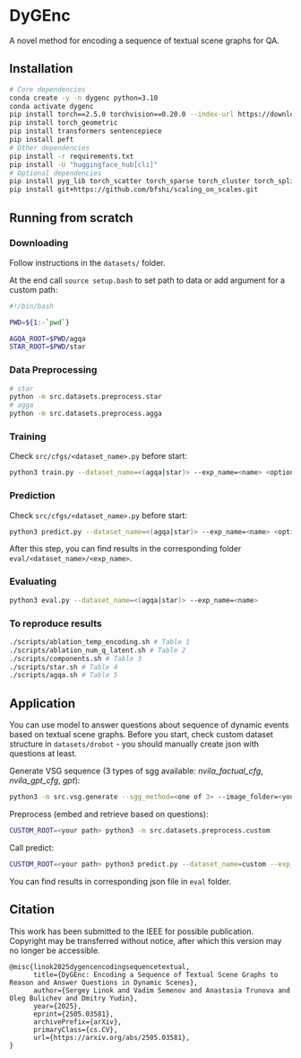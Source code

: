 # DyGEnc

A novel method for encoding a sequence of textual scene graphs for QA.

## Installation

```bash
# Core dependencies
conda create -y -n dygenc python=3.10
conda activate dygenc
pip install torch==2.5.0 torchvision==0.20.0 --index-url https://download.pytorch.org/whl/cu121
pip install torch_geometric
pip install transformers sentencepiece
pip install peft
# Other dependencies
pip install -r requirements.txt
pip install -U "huggingface_hub[cli]"
# Optional dependencies
pip install pyg_lib torch_scatter torch_sparse torch_cluster torch_spline_conv -f https://data.pyg.org/whl/torch-2.5.0+cu121.html
pip install git+https://github.com/bfshi/scaling_on_scales.git
```

## Running from scratch

### Downloading

Follow instructions in the `datasets/` folder.

At the end call `source setup.bash` to set path to data or add argument for a custom path:

```bash
#!/bin/bash

PWD=${1:-`pwd`}

AGQA_ROOT=$PWD/agqa
STAR_ROOT=$PWD/star
```

### Data Preprocessing

```bash
# star
python -m src.datasets.preprocess.star
# agga
python -m src.datasets.preprocess.agga
```

### Training

Check `src/cfgs/<dataset_name>.py` before start:

```bash
python3 train.py --dataset_name=<(agqa|star)> --exp_name=<name> <optional args>
```

### Prediction

Check `src/cfgs/<dataset_name>.py` before start:

```bash
python3 predict.py --dataset_name=<(agqa|star)> --exp_name=<name> <optional args>
```

After this step, you can find results in the corresponding folder `eval/<dataset_name>/<exp_name>`.

### Evaluating

```bash
python3 eval.py --dataset_name=<(agqa|star)> --exp_name=<name>
```

### To reproduce results

```bash
./scripts/ablation_temp_encoding.sh # Table 1
./scripts/ablation_num_q_latent.sh # Table 2
./scripts/components.sh # Table 3
./scripts/star.sh # Table 4
./scripts/agqa.sh # Table 5
```

## Application

You can use model to answer questions about sequence of dynamic events based on textual scene graphs.
Before you start, check custom dataset structure in `datasets/drobot` - you should manually create json with questions at least.

Generate VSG sequence (3 types of sgg available: *nvila_factual_cfg*, *nvila_gpt_cfg*, *gpt*):

```bash
python3 -m src.vsg.generate --sgg_method=<one of 3> --image_folder=<your_path> --output_folder=<your_path>
```

Preprocess (embed and retrieve based on questions):
```bash
CUSTOM_ROOT=<your path> python3 -m src.datasets.preprocess.custom 
```

Call predict:
```bash
CUSTOM_ROOT=<your path> python3 predict.py --dataset_name=custom --exp_name=<output_folder> --ckpt_path=<path_to_weights>
```

You can find results in corresponding json file in `eval` folder.

## Citation

This work has been submitted to the IEEE for possible publication. Copyright may be transferred without notice, after which this version may no longer be accessible.

```
@misc{linok2025dygencencodingsequencetextual,
      title={DyGEnc: Encoding a Sequence of Textual Scene Graphs to Reason and Answer Questions in Dynamic Scenes}, 
      author={Sergey Linok and Vadim Semenov and Anastasia Trunova and Oleg Bulichev and Dmitry Yudin},
      year={2025},
      eprint={2505.03581},
      archivePrefix={arXiv},
      primaryClass={cs.CV},
      url={https://arxiv.org/abs/2505.03581}, 
}
```
